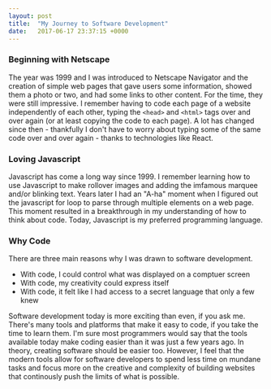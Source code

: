 ```yaml
---
layout: post
title:  "My Journey to Software Development"
date:   2017-06-17 23:37:15 +0000
---
```


### Beginning with Netscape

The year was 1999 and I was introduced to Netscape Navigator and the creation of simple web pages that gave users some information, showed them a photo or two, and had some links to other content. <!-- more -->For the time, they were still impressive. I remember having to code each page of a website independently of each other, typing the `<head>` and `<html>` tags over and over again (or at least copying the code to each page). A lot has changed since then - thankfully I don't have to worry about typing some of the same code over and over again - thanks to technologies like React.

### Loving Javascript

Javascript has come a long way since 1999. I remember learning how to use Javascript to make rollover images and adding the imfamous marquee and/or blinking text. Years later I had an "A-ha" moment when I figured out the javascript for loop to parse through multiple elements on a web page. This moment resulted in a breakthrough in my understanding of how to think about code. Today, Javascript is my preferred programming language.

### Why Code

There are three main reasons why I was drawn to software development.

* With code, I could control what was displayed on a comptuer screen
* With code, my creativity could express itself
* With code, it felt like I had access to a secret language that only a few knew

Software development today is more exciting than even, if you ask me. There's many tools and platforms that make it easy to code, if you take the time to learn them. I'm sure most programmers would say that the tools available today make coding easier than it was just a few years ago. In theory, creating software should be easier too. However, I feel that the modern tools allow for software developers to spend less time on mundane tasks and focus more on the creative and complexity of building websites that continously push the limits of what is possible.
